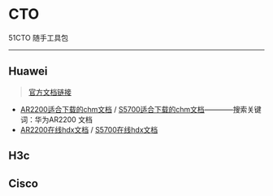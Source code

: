 # CTO
51CTO 随手工具包

---
## Huawei
> [官方文档链接](https://support.huawei.com/enterprise/zh/doc/index.html)
- [AR2200适合下载的chm文档](https://support.huawei.com/enterprise/zh/doc/EDOC1100069312) / [S5700适合下载的chm文档](https://support.huawei.com/enterprise/zh/doc/EDOC1100126575)————搜索关键词：华为AR2200 文档
- [AR2200在线hdx文档](https://support.huawei.com/hedex/hdx.do?docid=EDOC1100069311&lang=zh&idPath=24030814|21432787|7923148|22318709|6078842) / [S5700在线hdx文档](https://support.huawei.com/hedex/hdx.do?docid=EDOC1100126532&lang=zh&idPath=24030814|21782164|21782167|22318564|6691579)

## H3c

## Cisco

